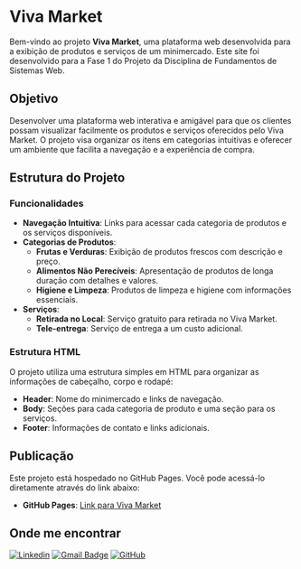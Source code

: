 # Viva Market

Bem-vindo ao projeto **Viva Market**, uma plataforma web desenvolvida para a exibição de produtos e serviços de um minimercado. Este site foi desenvolvido para a Fase 1 do Projeto da Disciplina de Fundamentos de Sistemas Web.

## Objetivo

Desenvolver uma plataforma web interativa e amigável para que os clientes possam visualizar facilmente os produtos e serviços oferecidos pelo Viva Market. O projeto visa organizar os itens em categorias intuitivas e oferecer um ambiente que facilita a navegação e a experiência de compra.

## Estrutura do Projeto

### Funcionalidades

- **Navegação Intuitiva**: Links para acessar cada categoria de produtos e os serviços disponíveis.
- **Categorias de Produtos**:
  - **Frutas e Verduras**: Exibição de produtos frescos com descrição e preço.
  - **Alimentos Não Perecíveis**: Apresentação de produtos de longa duração com detalhes e valores.
  - **Higiene e Limpeza**: Produtos de limpeza e higiene com informações essenciais.
- **Serviços**:
  - **Retirada no Local**: Serviço gratuito para retirada no Viva Market.
  - **Tele-entrega**: Serviço de entrega a um custo adicional.

### Estrutura HTML

O projeto utiliza uma estrutura simples em HTML para organizar as informações de cabeçalho, corpo e rodapé:

- **Header**: Nome do minimercado e links de navegação.
- **Body**: Seções para cada categoria de produto e uma seção para os serviços.
- **Footer**: Informações de contato e links adicionais.

## Publicação

Este projeto está hospedado no GitHub Pages. Você pode acessá-lo diretamente através do link abaixo:

- **GitHub Pages**: [Link para Viva Market](https://edsonoliveira18.github.io/Fase-1-Escritorio-de-Projeto-Fundamentos-de-Sistemas-Web/)

## Onde me encontrar

[![Linkedin](https://img.shields.io/badge/-Edson-blue?style=flat-square&logo=Linkedin&logoColor=white&link=www.linkedin.com/in/edson-oliveira-9a580a231)](www.linkedin.com/in/edson-oliveira-9a580a231)
[![Gmail Badge](https://img.shields.io/badge/-eedsoncarlos359@gmail.com-006bed?style=flat-square&logo=Gmail&logoColor=white&link=mailto:eedsoncarlos359@gmail.com)](mailto:eedsoncarlos359@gmail.com)
[![GitHub](https://img.shields.io/github/followers/EdsonOliveira18?label=follow&style=social)](https://github.com/EdsonOliveira18)
